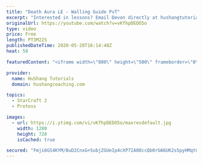 ```yaml
---
title: "Death Aura LE - Walling Guide PvT"
excerpt: "Interested in lessons? Email Devon directly at hushangtutorials@outlook.com ------------------------------------------------------------------------------------------------------- Want to support HuShang Tutorials directly? Patreon is a website where you can contribute a monthly donation that will help"
originalUrl: https://youtube.com/watch?v=vKfhpDEDO5o
type: video
price: Free
length: PT3M22S
publishedDateTime: 2020-05-28T16:14:48Z
heat: 50

featuredContent: "<iframe width=\"800\" height=\"500\" frameborder=\"0\" src=\"https://www.youtube.com/embed/vKfhpDEDO5o\" allow=\"accelerometer; autoplay; encrypted-media; gyroscope; picture-in-picture\" allowfullscreen></iframe>"

provider:
  name: HuShang Tutorials
  domain: hushangcoaching.com

topics:
  - StarCraft 2
  - Protoss

images:
  - url: https://i.ytimg.com/vi/vKfhpDEDO5o/maxresdefault.jpg
    width: 1280
    height: 720
    isCached: true

secured: "Fmji6GS4KYM/BuD2CnxG+SubjZGUeIp4cXP7IA08ccQb0rUA6UK2s5pyHMqtGvpw6Fyvyee7J0E7I3iUOcElZ7FlFUxaxikfWjcWAQajuFzLAVgEI8GeBaIM5qYPMkMajVXRTq2emygs2xmnHV/WSx5Kau4mqjQJxryALKsYTwFI99Eo3k4B1tfKJLC4rMusf254evpKmNVaUvj2JPSSleSKBNRG2fDgJqkfoT4qLpafDP3/J3AcvKCJKYwAzJ6h0DRRWlSkl8QBTdnKOOPZ/VNWjMfMJzP+MbOLTwAybblWSNCLK0G09Z3sKGE2LUQC0HBB/45Q/H39fkpvyQOTu6erJHKVb5lRDPqA7aQ88kH5FPwJPOBYC8Ux/EdFfQi6wcJ7oQ1bjeHsworYB48cNOixyZDolwzXmUV3bNq6wgU=;jt8c3g4FQujNyLdyMita9Q=="
---
```


